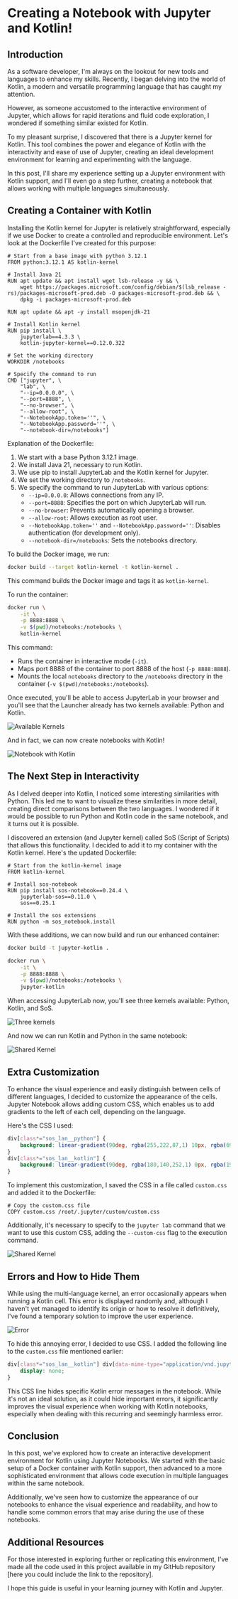 # Creating a Notebook with Jupyter and Kotlin!

## Introduction

As a software developer, I'm always on the lookout for new tools and languages to enhance my skills. Recently, I began delving into the world of Kotlin, a modern and versatile programming language that has caught my attention.

However, as someone accustomed to the interactive environment of Jupyter, which allows for rapid iterations and fluid code exploration, I wondered if something similar existed for Kotlin.

To my pleasant surprise, I discovered that there is a Jupyter kernel for Kotlin. This tool combines the power and elegance of Kotlin with the interactivity and ease of use of Jupyter, creating an ideal development environment for learning and experimenting with the language.

In this post, I'll share my experience setting up a Jupyter environment with Kotlin support, and I'll even go a step further, creating a notebook that allows working with multiple languages simultaneously.

## Creating a Container with Kotlin

Installing the Kotlin kernel for Jupyter is relatively straightforward, especially if we use Docker to create a controlled and reproducible environment. Let's look at the Dockerfile I've created for this purpose:

```docker
# Start from a base image with python 3.12.1
FROM python:3.12.1 AS kotlin-kernel

# Install Java 21
RUN apt update && apt install wget lsb-release -y && \
    wget https://packages.microsoft.com/config/debian/$(lsb_release -rs)/packages-microsoft-prod.deb -O packages-microsoft-prod.deb && \
    dpkg -i packages-microsoft-prod.deb

RUN apt update && apt -y install msopenjdk-21

# Install Kotlin kernel
RUN pip install \
    jupyterlab==4.3.3 \
    kotlin-jupyter-kernel==0.12.0.322

# Set the working directory
WORKDIR /notebooks

# Specify the command to run
CMD ["jupyter", \
    "lab", \
    "--ip=0.0.0.0", \
    "--port=8888", \
    "--no-browser", \
    "--allow-root", \
    "--NotebookApp.token=''", \
    "--NotebookApp.password=''", \
    "--notebook-dir=/notebooks"]
```

Explanation of the Dockerfile:

1. We start with a base Python 3.12.1 image.
2. We install Java 21, necessary to run Kotlin.
3. We use pip to install JupyterLab and the Kotlin kernel for Jupyter.
4. We set the working directory to `/notebooks`.
5. We specify the command to run JupyterLab with various options:
   - `--ip=0.0.0.0`: Allows connections from any IP.
   - `--port=8888`: Specifies the port on which JupyterLab will run.
   - `--no-browser`: Prevents automatically opening a browser.
   - `--allow-root`: Allows execution as root user.
   - `--NotebookApp.token=''` and `--NotebookApp.password=''`: Disables authentication (for development only).
   - `--notebook-dir=/notebooks`: Sets the notebooks directory.

To build the Docker image, we run:

```bash
docker build --target kotlin-kernel -t kotlin-kernel .
```

This command builds the Docker image and tags it as `kotlin-kernel`.

To run the container:

```bash
docker run \
    -it \
    -p 8888:8888 \
    -v $(pwd)/notebooks:/notebooks \
    kotlin-kernel
```

This command:
- Runs the container in interactive mode (`-it`).
- Maps port 8888 of the container to port 8888 of the host (`-p 8888:8888`).
- Mounts the local `notebooks` directory to the `/notebooks` directory in the container (`-v $(pwd)/notebooks:/notebooks`).

Once executed, you'll be able to access JupyterLab in your browser and you'll see that the Launcher already has two kernels available: Python and Kotlin.

![Available Kernels](https://ik.imagekit.io/thatcsharpguy/posts/docker/kotlin-kernel/two-kernels?updatedAt=1735657648064)

And in fact, we can now create notebooks with Kotlin!

![Notebook with Kotlin](https://ik.imagekit.io/thatcsharpguy/posts/docker/kotlin-kernel/running-kotlin?updatedAt=1735657858774)

## The Next Step in Interactivity

As I delved deeper into Kotlin, I noticed some interesting similarities with Python. This led me to want to visualize these similarities in more detail, creating direct comparisons between the two languages. I wondered if it would be possible to run Python and Kotlin code in the same notebook, and it turns out it is possible.

I discovered an extension (and Jupyter kernel) called SoS (Script of Scripts) that allows this functionality. I decided to add it to my container with the Kotlin kernel. Here's the updated Dockerfile:

```docker
# Start from the kotlin-kernel image
FROM kotlin-kernel

# Install sos-notebook
RUN pip install sos-notebook==0.24.4 \
    jupyterlab-sos==0.11.0 \
    sos==0.25.1

# Install the sos extensions
RUN python -m sos_notebook.install
```

With these additions, we can now build and run our enhanced container:

```bash
docker build -t jupyter-kotlin .

docker run \
    -it \
    -p 8888:8888 \
    -v $(pwd)/notebooks:/notebooks \
    jupyter-kotlin
```

When accessing JupyterLab now, you'll see three kernels available: Python, Kotlin, and SoS.

![Three kernels](https://ik.imagekit.io/thatcsharpguy/posts/docker/kotlin-kernel/three-kernels?updatedAt=1735658830005)

And now we can run Kotlin and Python in the same notebook:

![Shared Kernel](https://ik.imagekit.io/thatcsharpguy/posts/docker/kotlin-kernel/jupyter-kotlin-indicators?updatedAt=1735659227991)

## Extra Customization

To enhance the visual experience and easily distinguish between cells of different languages, I decided to customize the appearance of the cells. Jupyter Notebook allows adding custom CSS, which enables us to add gradients to the left of each cell, depending on the language.

Here's the CSS I used:

```css
div[class*="sos_lan__python"] { 
    background: linear-gradient(90deg, rgba(255,222,87,1) 10px, rgba(69,132,182,1) 10px, rgba(69,132,182,1) 20px, rgba(254,254,254,1) 20px);
}
div[class*="sos_lan__kotlin"] {
    background: linear-gradient(90deg, rgba(180,140,252,1) 0px, rgba(196,22,224,1) 6px, rgba(223,73,107,1) 16px, rgba(223,73,107,1) 20px, rgba(255,255,255,1) 20px)
}
```

To implement this customization, I saved the CSS in a file called `custom.css` and added it to the Dockerfile:

```docker
# Copy the custom.css file
COPY custom.css /root/.jupyter/custom/custom.css
```

Additionally, it's necessary to specify to the `jupyter lab` command that we want to use this custom CSS, adding the `--custom-css` flag to the execution command.

![Shared Kernel](https://ik.imagekit.io/thatcsharpguy/posts/docker/kotlin-kernel/jupyter-kotlin?updatedAt=1735659227991)

## Errors and How to Hide Them

While using the multi-language kernel, an error occasionally appears when running a Kotlin cell. This error is displayed randomly and, although I haven't yet managed to identify its origin or how to resolve it definitively, I've found a temporary solution to improve the user experience.

![Error](https://ik.imagekit.io/thatcsharpguy/posts/docker/kotlin-kernel/kotlin-with-error)

To hide this annoying error, I decided to use CSS. I added the following line to the `custom.css` file mentioned earlier:

```css
div[class*="sos_lan__kotlin"] div[data-mime-type="application/vnd.jupyter.stderr"] { 
	display: none; 
}
```

This CSS line hides specific Kotlin error messages in the notebook. While it's not an ideal solution, as it could hide important errors, it significantly improves the visual experience when working with Kotlin notebooks, especially when dealing with this recurring and seemingly harmless error.

## Conclusion

In this post, we've explored how to create an interactive development environment for Kotlin using Jupyter Notebooks. We started with the basic setup of a Docker container with Kotlin support, then advanced to a more sophisticated environment that allows code execution in multiple languages within the same notebook.

Additionally, we've seen how to customize the appearance of our notebooks to enhance the visual experience and readability, and how to handle some common errors that may arise during the use of these notebooks.

## Additional Resources

For those interested in exploring further or replicating this environment, I've made all the code used in this project available in my GitHub repository [here you could include the link to the repository].

I hope this guide is useful in your learning journey with Kotlin and Jupyter.
